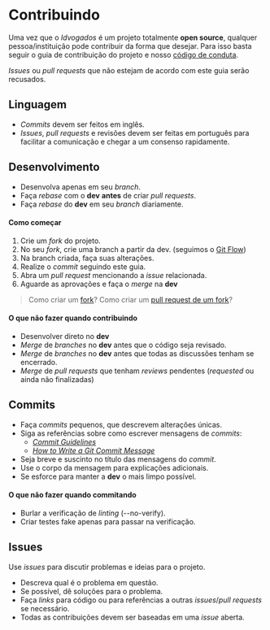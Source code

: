 # Contribuindo

Uma vez que o _Idvogados_ é um projeto totalmente **open source**, qualquer pessoa/instituição pode contribuir da forma que desejar. Para isso basta seguir o guia de contribuição do projeto e nosso [código de conduta](https://github.com/idvogados/codigo-de-conduta/blob/master/README.md).

_Issues_ ou _pull requests_ que não estejam de acordo com este guia serão recusados.

## Linguagem

- _Commits_ devem ser feitos em inglês.
- _Issues_, _pull requests_ e revisões devem ser feitas em português para facilitar a comunicação e chegar a um consenso rapidamente.

## Desenvolvimento

- Desenvolva apenas em seu _branch_.
- Faça _rebase_ com o **dev** **antes** de criar _pull requests_.
- Faça _rebase_ do **dev** em seu _branch_ diariamente.

#### Como começar

1. Crie um _fork_ do projeto.
2. No seu _fork_, crie uma branch a partir da dev. (seguimos o [Git Flow](https://www.atlassian.com/git/tutorials/comparing-workflows/gitflow-workflow))
3. Na branch criada, faça suas alterações.
4. Realize o _commit_ seguindo este guia.
5. Abra um _pull request_ mencionando a _issue_ relacionada.
6. Aguarde as aprovações e faça o _merge_ na **dev**

> Como criar um [fork](https://help.github.com/en/github/getting-started-with-github/fork-a-repo)?
> Como criar um [pull request de um fork](https://help.github.com/en/github/collaborating-with-issues-and-pull-requests/creating-a-pull-request-from-a-fork)?

#### O que **não** fazer quando contribuindo

- Desenvolver direto no **dev**
- _Merge_ de _branches_ no **dev** antes que o código seja revisado.
- _Merge_ de _branches_ no **dev** antes que todas as discussões tenham se encerrado.
- _Merge_ de _pull requests_ que tenham _reviews_ pendentes (_requested_ ou ainda não finalizadas)

## Commits

- Faça _commits_ pequenos, que descrevem alterações únicas.
- Siga as referências sobre como escrever mensagens de _commits_:
  - [_Commit Guidelines_](https://git-scm.com/book/en/v2/Distributed-Git-Contributing-to-a-Project#_commit_guidelines)
  - [_How to Write a Git Commit Message_](https://chris.beams.io/posts/git-commit/)
- Seja breve e suscinto no título das mensagens do _commit_.
- Use o corpo da mensagem para explicações adicionais.
- Se esforce para manter a **dev** o mais limpo possível.

#### O que **não** fazer quando commitando

- Burlar a verificação de _linting_ (--no-verify).
- Criar testes fake apenas para passar na verificação.

## Issues

Use _issues_ para discutir problemas e ideias para o projeto.

- Descreva qual é o problema em questão.
- Se possível, dê soluções para o problema.
- Faça _links_ para código ou para referências a outras _issues_/_pull requests_ se necessário.
- Todas as contribuições devem ser baseadas em uma _issue_ aberta.
